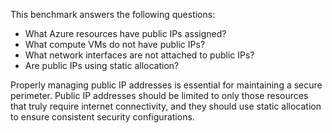 This benchmark answers the following questions:

- What Azure resources have public IPs assigned?
- What compute VMs do not have public IPs?
- What network interfaces are not attached to public IPs?
- Are public IPs using static allocation?

Properly managing public IP addresses is essential for maintaining a secure perimeter. Public IP addresses should be limited to only those resources that truly require internet connectivity, and they should use static allocation to ensure consistent security configurations. 